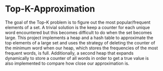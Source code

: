 # Top-K-Approximation
The goal of the Top-K problem is to figure out the most popular/frequent elements of a set. A trivial solution is the keep a counter for each unique word encountered but this becomes difficult to do when the set becomes large. This project implements a heap and a hash table to approximate the top elements of a large set and uses the strategy of deleting the counter of the minimum word when our heap, which stores the frequencies of the most frequent words, is full. Additionally, a second heap that expands dynamically to store a counter of all words in order to get a true value is also implemented to compare how close our approximation is.
